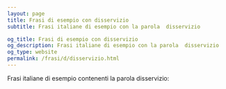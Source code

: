 ```yaml
---
layout: page
title: Frasi di esempio con disservizio 
subtitle: Frasi italiane di esempio con la parola  disservizio

og_title: Frasi di esempio con disservizio 
og_description: Frasi italiane di esempio con la parola  disservizio
og_type: website
permalink: /frasi/d/disservizio.html
---
```


Frasi italiane di esempio contenenti la parola disservizio:


